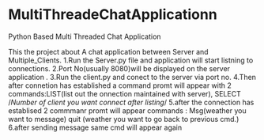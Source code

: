 # MultiThreadeChatApplicationn
Python Based Multi Threaded Chat Application


This the project about A chat application between Server and Multiple_Clients.
1.Run the Server.py file and application will start listning to connections.
2.Port No(usually 8080)will be displayed on the server application .
3.Run the client.py and conect to the server via port no.
4.Then after connetion has established a command promt will appear
   with 2 commands:LIST(list out the onnection maintained with server),
		   SELECT /*Number of client you want connect after listing*/
5.after the connection has establised 2 commmanr promt will appear 
	commands : Msg(weather you want to message)
		   quit (weather you want to go back to previous cmd.)
6.after sending message same cmd will appear again

